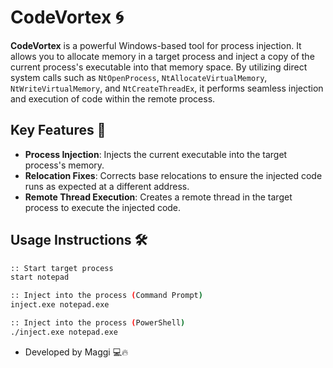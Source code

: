 # CodeVortex 🌀

**CodeVortex** is a powerful Windows-based tool for process injection. It allows you to allocate memory in a target process and inject a copy of the current process's executable into that memory space. By utilizing direct system calls such as `NtOpenProcess`, `NtAllocateVirtualMemory`, `NtWriteVirtualMemory`, and `NtCreateThreadEx`, it performs seamless injection and execution of code within the remote process. 

## Key Features 🔑

- **Process Injection**: Injects the current executable into the target process's memory.
- **Relocation Fixes**: Corrects base relocations to ensure the injected code runs as expected at a different address.
- **Remote Thread Execution**: Creates a remote thread in the target process to execute the injected code.

## Usage Instructions 🛠️

```bash
:: Start target process
start notepad

:: Inject into the process (Command Prompt)
inject.exe notepad.exe

:: Inject into the process (PowerShell)
./inject.exe notepad.exe
```

- Developed by Maggi 💻🔥

